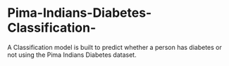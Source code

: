 # Pima-Indians-Diabetes-Classification-
A Classification model is built to predict whether a person has diabetes or not using the Pima Indians Diabetes dataset.
